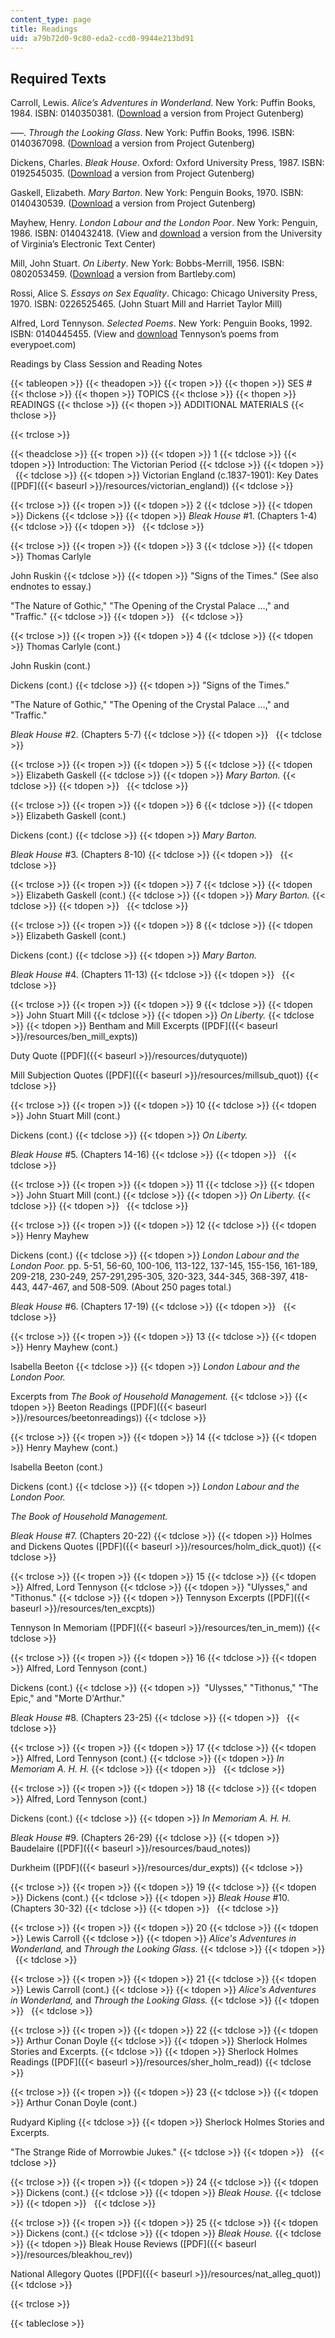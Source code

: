 ```yaml
---
content_type: page
title: Readings
uid: a79b72d0-9c80-eda2-ccd0-9944e213bd91
---
```


Required Texts
--------------

Carroll, Lewis. _Alice’s Adventures in Wonderland_. New York: Puffin Books, 1984. ISBN: 0140350381. ([Download](http://www.gutenberg.org/ebooks/928) a version from Project Gutenberg)

–––. _Through the Looking Glass_. New York: Puffin Books, 1996. ISBN: 0140367098. ([Download](http://www.gutenberg.org/ebooks/12) a version from Project Gutenberg)

Dickens, Charles. _Bleak House_. Oxford: Oxford University Press, 1987. ISBN: 0192545035. ([Download](http://www.gutenberg.org/ebooks/1023) a version from Project Gutenberg)

Gaskell, Elizabeth. _Mary Barton_. New York: Penguin Books, 1970. ISBN: 0140430539. ([Download](http://www.gutenberg.org/ebooks/2153) a version from Project Gutenberg)

Mayhew, Henry. _London Labour and the London Poor_. New York: Penguin, 1986. ISBN: 0140432418. (View and [download](http://etext.lib.virginia.edu/toc/modeng/public/MayLond.html) a version from the University of Virginia’s Electronic Text Center)

Mill, John Stuart. _On Liberty_. New York: Bobbs-Merrill, 1956. ISBN: 0802053459. ([Download](http://www.bartleby.com/25/2/) a version from Bartleby.com)

Rossi, Alice S. _Essays on Sex Equality_. Chicago: Chicago University Press, 1970. ISBN: 0226525465. (John Stuart Mill and Harriet Taylor Mill)

Alfred, Lord Tennyson. _Selected Poems_. New York: Penguin Books, 1992. ISBN: 0140445455. (View and [download](http://www.everypoet.com/archive/poetry/Tennyson/tennyson_contents.htm) Tennyson’s poems from everypoet.com)

Readings by Class Session and Reading Notes

{{< tableopen >}}
{{< theadopen >}}
{{< tropen >}}
{{< thopen >}}
SES #
{{< thclose >}}
{{< thopen >}}
TOPICS
{{< thclose >}}
{{< thopen >}}
READINGS
{{< thclose >}}
{{< thopen >}}
ADDITIONAL MATERIALS
{{< thclose >}}

{{< trclose >}}

{{< theadclose >}}
{{< tropen >}}
{{< tdopen >}}
1
{{< tdclose >}}
{{< tdopen >}}
Introduction: The Victorian Period
{{< tdclose >}}
{{< tdopen >}}
 
{{< tdclose >}}
{{< tdopen >}}
Victorian England (c.1837-1901): Key Dates ([PDF]({{< baseurl >}}/resources/victorian_england))
{{< tdclose >}}

{{< trclose >}}
{{< tropen >}}
{{< tdopen >}}
2
{{< tdclose >}}
{{< tdopen >}}
Dickens
{{< tdclose >}}
{{< tdopen >}}
_Bleak House_ #1. (Chapters 1-4)
{{< tdclose >}}
{{< tdopen >}}
 
{{< tdclose >}}

{{< trclose >}}
{{< tropen >}}
{{< tdopen >}}
3
{{< tdclose >}}
{{< tdopen >}}
Thomas Carlyle  
  
John Ruskin
{{< tdclose >}}
{{< tdopen >}}
"Signs of the Times." (See also endnotes to essay.)  
  
"The Nature of Gothic," "The Opening of the Crystal Palace …," and "Traffic."
{{< tdclose >}}
{{< tdopen >}}
 
{{< tdclose >}}

{{< trclose >}}
{{< tropen >}}
{{< tdopen >}}
4
{{< tdclose >}}
{{< tdopen >}}
Thomas Carlyle (cont.)  
  
John Ruskin (cont.)  
  
Dickens (cont.)
{{< tdclose >}}
{{< tdopen >}}
"Signs of the Times."  
  
"The Nature of Gothic," "The Opening of the Crystal Palace …," and "Traffic."  
  
_Bleak House_ #2. (Chapters 5-7)
{{< tdclose >}}
{{< tdopen >}}
 
{{< tdclose >}}

{{< trclose >}}
{{< tropen >}}
{{< tdopen >}}
5
{{< tdclose >}}
{{< tdopen >}}
Elizabeth Gaskell
{{< tdclose >}}
{{< tdopen >}}
_Mary Barton._
{{< tdclose >}}
{{< tdopen >}}
 
{{< tdclose >}}

{{< trclose >}}
{{< tropen >}}
{{< tdopen >}}
6
{{< tdclose >}}
{{< tdopen >}}
Elizabeth Gaskell (cont.)  
  
Dickens (cont.)
{{< tdclose >}}
{{< tdopen >}}
_Mary Barton._  
  
_Bleak House_ #3. (Chapters 8-10)
{{< tdclose >}}
{{< tdopen >}}
 
{{< tdclose >}}

{{< trclose >}}
{{< tropen >}}
{{< tdopen >}}
7
{{< tdclose >}}
{{< tdopen >}}
Elizabeth Gaskell (cont.)
{{< tdclose >}}
{{< tdopen >}}
_Mary Barton._
{{< tdclose >}}
{{< tdopen >}}
 
{{< tdclose >}}

{{< trclose >}}
{{< tropen >}}
{{< tdopen >}}
8
{{< tdclose >}}
{{< tdopen >}}
Elizabeth Gaskell (cont.)  
  
Dickens (cont.)
{{< tdclose >}}
{{< tdopen >}}
_Mary Barton._  
  
_Bleak House_ #4. (Chapters 11-13)
{{< tdclose >}}
{{< tdopen >}}
 
{{< tdclose >}}

{{< trclose >}}
{{< tropen >}}
{{< tdopen >}}
9
{{< tdclose >}}
{{< tdopen >}}
John Stuart Mill
{{< tdclose >}}
{{< tdopen >}}
_On Liberty._
{{< tdclose >}}
{{< tdopen >}}
Bentham and Mill Excerpts ([PDF]({{< baseurl >}}/resources/ben_mill_expts))  
  
Duty Quote ([PDF]({{< baseurl >}}/resources/dutyquote))  
  
Mill Subjection Quotes ([PDF]({{< baseurl >}}/resources/millsub_quot))
{{< tdclose >}}

{{< trclose >}}
{{< tropen >}}
{{< tdopen >}}
10
{{< tdclose >}}
{{< tdopen >}}
John Stuart Mill (cont.)  
  
Dickens (cont.)
{{< tdclose >}}
{{< tdopen >}}
_On Liberty._  
  
_Bleak House_ #5. (Chapters 14-16)
{{< tdclose >}}
{{< tdopen >}}
 
{{< tdclose >}}

{{< trclose >}}
{{< tropen >}}
{{< tdopen >}}
11
{{< tdclose >}}
{{< tdopen >}}
John Stuart Mill (cont.)
{{< tdclose >}}
{{< tdopen >}}
_On Liberty._
{{< tdclose >}}
{{< tdopen >}}
 
{{< tdclose >}}

{{< trclose >}}
{{< tropen >}}
{{< tdopen >}}
12
{{< tdclose >}}
{{< tdopen >}}
Henry Mayhew  
  
Dickens (cont.)
{{< tdclose >}}
{{< tdopen >}}
_London Labour and the London Poor._ pp. 5-51, 56-60, 100-106, 113-122, 137-145, 155-156, 161-189, 209-218, 230-249, 257-291,295-305, 320-323, 344-345, 368-397, 418-443, 447-467, and 508-509. (About 250 pages total.)  
  
_Bleak House_ #6. (Chapters 17-19)
{{< tdclose >}}
{{< tdopen >}}
 
{{< tdclose >}}

{{< trclose >}}
{{< tropen >}}
{{< tdopen >}}
13
{{< tdclose >}}
{{< tdopen >}}
Henry Mayhew (cont.)  
  
Isabella Beeton
{{< tdclose >}}
{{< tdopen >}}
_London Labour and the London Poor._  
  
Excerpts from _The Book of Household Management._
{{< tdclose >}}
{{< tdopen >}}
Beeton Readings ([PDF]({{< baseurl >}}/resources/beetonreadings))
{{< tdclose >}}

{{< trclose >}}
{{< tropen >}}
{{< tdopen >}}
14
{{< tdclose >}}
{{< tdopen >}}
Henry Mayhew (cont.)  
  
Isabella Beeton (cont.)  
  
Dickens (cont.)
{{< tdclose >}}
{{< tdopen >}}
_London Labour and the London Poor._  
  
_The Book of Household Management._  
  
_Bleak House_ #7. (Chapters 20-22)
{{< tdclose >}}
{{< tdopen >}}
Holmes and Dickens Quotes ([PDF]({{< baseurl >}}/resources/holm_dick_quot))
{{< tdclose >}}

{{< trclose >}}
{{< tropen >}}
{{< tdopen >}}
15
{{< tdclose >}}
{{< tdopen >}}
Alfred, Lord Tennyson
{{< tdclose >}}
{{< tdopen >}}
"Ulysses," and "Tithonus."
{{< tdclose >}}
{{< tdopen >}}
Tennyson Excerpts ([PDF]({{< baseurl >}}/resources/ten_excpts))  
  
Tennyson In Memoriam ([PDF]({{< baseurl >}}/resources/ten_in_mem))
{{< tdclose >}}

{{< trclose >}}
{{< tropen >}}
{{< tdopen >}}
16
{{< tdclose >}}
{{< tdopen >}}
Alfred, Lord Tennyson (cont.)  
  
Dickens (cont.)
{{< tdclose >}}
{{< tdopen >}}
 "Ulysses," "Tithonus," "The Epic," and "Morte D'Arthur."  
  
_Bleak House_ #8. (Chapters 23-25)
{{< tdclose >}}
{{< tdopen >}}
 
{{< tdclose >}}

{{< trclose >}}
{{< tropen >}}
{{< tdopen >}}
17
{{< tdclose >}}
{{< tdopen >}}
Alfred, Lord Tennyson (cont.)
{{< tdclose >}}
{{< tdopen >}}
_In Memoriam A. H. H._
{{< tdclose >}}
{{< tdopen >}}
 
{{< tdclose >}}

{{< trclose >}}
{{< tropen >}}
{{< tdopen >}}
18
{{< tdclose >}}
{{< tdopen >}}
Alfred, Lord Tennyson (cont.)  
  
Dickens (cont.)
{{< tdclose >}}
{{< tdopen >}}
_In Memoriam A. H. H._  
  
_Bleak House_ #9. (Chapters 26-29)
{{< tdclose >}}
{{< tdopen >}}
Baudelaire ([PDF]({{< baseurl >}}/resources/baud_notes))  
  
Durkheim ([PDF]({{< baseurl >}}/resources/dur_expts))
{{< tdclose >}}

{{< trclose >}}
{{< tropen >}}
{{< tdopen >}}
19
{{< tdclose >}}
{{< tdopen >}}
Dickens (cont.)
{{< tdclose >}}
{{< tdopen >}}
_Bleak House_ #10. (Chapters 30-32)
{{< tdclose >}}
{{< tdopen >}}
 
{{< tdclose >}}

{{< trclose >}}
{{< tropen >}}
{{< tdopen >}}
20
{{< tdclose >}}
{{< tdopen >}}
Lewis Carroll
{{< tdclose >}}
{{< tdopen >}}
_Alice's Adventures in Wonderland,_ and _Through the Looking Glass._
{{< tdclose >}}
{{< tdopen >}}
 
{{< tdclose >}}

{{< trclose >}}
{{< tropen >}}
{{< tdopen >}}
21
{{< tdclose >}}
{{< tdopen >}}
Lewis Carroll (cont.)
{{< tdclose >}}
{{< tdopen >}}
_Alice's Adventures in Wonderland,_ and _Through the Looking Glass._
{{< tdclose >}}
{{< tdopen >}}
 
{{< tdclose >}}

{{< trclose >}}
{{< tropen >}}
{{< tdopen >}}
22
{{< tdclose >}}
{{< tdopen >}}
Arthur Conan Doyle
{{< tdclose >}}
{{< tdopen >}}
Sherlock Holmes Stories and Excerpts.
{{< tdclose >}}
{{< tdopen >}}
Sherlock Holmes Readings ([PDF]({{< baseurl >}}/resources/sher_holm_read))
{{< tdclose >}}

{{< trclose >}}
{{< tropen >}}
{{< tdopen >}}
23
{{< tdclose >}}
{{< tdopen >}}
Arthur Conan Doyle (cont.)  
  
Rudyard Kipling
{{< tdclose >}}
{{< tdopen >}}
Sherlock Holmes Stories and Excerpts.  
  
"The Strange Ride of Morrowbie Jukes."
{{< tdclose >}}
{{< tdopen >}}
 
{{< tdclose >}}

{{< trclose >}}
{{< tropen >}}
{{< tdopen >}}
24
{{< tdclose >}}
{{< tdopen >}}
Dickens (cont.)
{{< tdclose >}}
{{< tdopen >}}
_Bleak House._
{{< tdclose >}}
{{< tdopen >}}
 
{{< tdclose >}}

{{< trclose >}}
{{< tropen >}}
{{< tdopen >}}
25
{{< tdclose >}}
{{< tdopen >}}
Dickens (cont.)
{{< tdclose >}}
{{< tdopen >}}
_Bleak House._
{{< tdclose >}}
{{< tdopen >}}
Bleak House Reviews ([PDF]({{< baseurl >}}/resources/bleakhou_rev))  
  
National Allegory Quotes ([PDF]({{< baseurl >}}/resources/nat_alleg_quot))
{{< tdclose >}}

{{< trclose >}}

{{< tableclose >}}